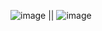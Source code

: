 ![image](https://github.com/user-attachments/assets/e51af83d-f939-4045-91a3-90927acee4fd) || ![image](https://github.com/user-attachments/assets/ef1dbf9e-556b-473a-ba0e-f123c771ae7b)


